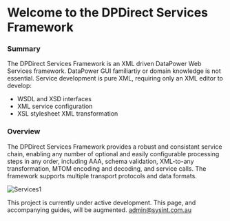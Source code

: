 # Welcome to the DPDirect Services Framework

### Summary
The DPDirect Services Framework is an XML driven DataPower Web Services framework.
DataPower GUI familiartiy or domain knowledge is not essential. Service development is pure XML, requiring only an XML editor to develop:
- WSDL and XSD interfaces
- XML service configuration
- XSL stylesheet XML transformation

### Overview
The DPDirect Services Framework provides a robust and consistant service chain, enabling any number of optional and easily configurable processing steps in any order, including AAA, schema validation, XML-to-any transformation, MTOM encoding and decoding, and service calls. The framework supports multiple transport protocols and data formats.


![Services1](https://github.com/mqsysadmin/DPDirectServicesFramework/blob/master/distribution/doc/images/services1.png)

This project is currently under active development. This page, and accompanying guides, will be augmented.
admin@sysint.com.au
